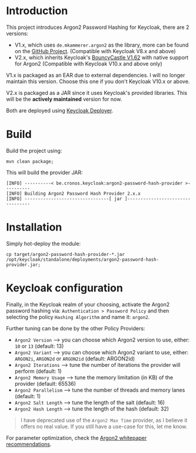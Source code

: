 # Introduction
This project introduces Argon2 Password Hashing for Keycloak, there are 2 versions:
* V1.x, which uses `de.mkammerer.argon2` as the library, more can be found on the [GitHub Project](https://github.com/phxql/argon2-jvm). (Compatible with Keycloak V8.x and above)
* V2.x, which inherits Keycloak's [BouncyCastle V1.62](https://www.bouncycastle.org/releasenotes.html#1.61) with native support for Argon2 (Compatible with Keycloak V10.x and above only)

V1.x is packaged as an EAR due to external dependencies. I will no longer maintain this version. Choose this one if you don't Keycloak V10.x or above.

V2.x is packaged as a JAR since it uses Keycloak's provided libraries. This will be the **actively maintained** version for now.

Both are deployed using [Keycloak Deployer](https://www.keycloak.org/docs/latest/server_development/index.html#using-the-keycloak-deployer).

# Build
Build the project using:
```
mvn clean package;
```

This will build the provider JAR:
```
[INFO] ----------< be.cronos.keycloak:argon2-password-hash-provider >----------
[INFO] Building Argon2 Password Hash Provider 2.x.x
[INFO] --------------------------------[ jar ]---------------------------------
```

# Installation
Simply hot-deploy the module:
```
cp target/argon2-password-hash-provider-*.jar /opt/keycloak/standalone/deployments/argon2-password-hash-provider.jar;
```

# Keycloak configuration
Finally, in the Keycloak realm of your choosing, activate the Argon2 password hashing via:
`Authentication > Password Policy` and then selecting the policy `Hashing Algorithm` and name it: `argon2`.

Further tuning can be done by the other Policy Providers:
* `Argon2 Version` --> you can choose which Argon2 version to use, either: `10` or `13` (default: 13)
* `Argon2 Variant` --> you can choose which Argon2 variant to use, either: `ARGON2i`, `ARGON2d` or `ARGON2id` (default: ARGON2id)
* `Argon2 Iterations` --> tune the number of iterations the provider will perform (default: 1)
* `Argon2 Memory Usage` --> tune the memory limitation (in KB) of the provider (default: 65536)
* `Argon2 Parallelism` --> tune the number of threads and memory lanes  (default: 1)
* `Argon2 Salt Length` --> tune the length of the salt (default: 16)
* `Argon2 Hash Length` --> tune the length of the hash (default: 32)

> I have deprecated use of the `Argon2 Max Time` provider, as I believe it offers no real value. If you still have a use-case for this, let me know.

For parameter optimization, check the [Argon2 whitepaper recommendations](https://github.com/P-H-C/phc-winner-argon2/blob/master/argon2-specs.pdf#section.9).
